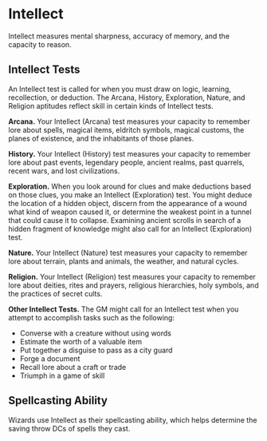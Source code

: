# Intellect
Intellect measures mental sharpness, accuracy of memory, and the capacity to reason. 

## Intellect Tests
An Intellect test is called for when you must draw on logic, learning, recollection, or deduction. The Arcana, History, Exploration, Nature, and Religion aptitudes reflect skill in certain kinds of Intellect tests.

**Arcana.** Your Intellect (Arcana) test measures your capacity to remember lore about spells, magical items, eldritch symbols, magical customs, the planes of existence, and the inhabitants of those planes.

**History.** Your Intellect (History) test measures your capacity to remember lore about past events, legendary people, ancient realms, past quarrels, recent wars, and lost civilizations.

**Exploration.** When you look around for clues and make deductions based on those clues, you make an Intellect (Exploration) test. You might deduce the location of a hidden object, discern from the appearance of a wound what kind of weapon caused it, or determine the weakest point in a tunnel that could cause it to collapse. Examining ancient scrolls in search of a hidden fragment of knowledge might also call for an Intellect (Exploration) test.

**Nature.** Your Intellect (Nature) test measures your capacity to remember lore about terrain, plants and animals, the weather, and natural cycles.

**Religion.** Your Intellect (Religion) test measures your capacity to remember lore about deities, rites and prayers, religious hierarchies, holy symbols, and the practices of secret cults.

**Other Intellect Tests.** The GM might call for an Intellect test when you attempt to accomplish tasks such as the following: 

* Converse with a creature without using words
* Estimate the worth of a valuable item
* Put together a disguise to pass as a city guard
* Forge a document
* Recall lore about a craft or trade
* Triumph in a game of skill

## Spellcasting Ability 
Wizards use Intellect as their spellcasting ability, which helps determine the saving throw DCs of spells they cast.